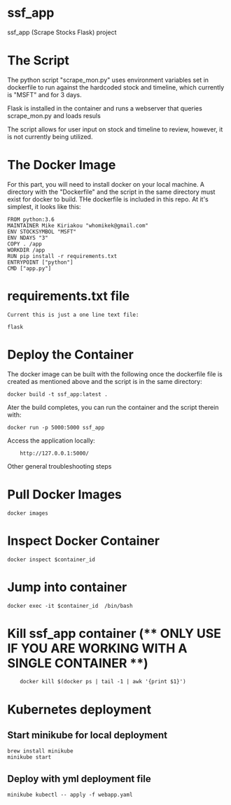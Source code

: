 # ssf_app
ssf_app (Scrape Stocks Flask) project

# The Script

The python script "scrape_mon.py" uses environment variables set in dockerfile to run against the hardcoded stock and timeline, which currently is "MSFT" and for 3 days.

Flask is installed in the container and runs a webserver that queries scrape_mon.py and loads resuls

The script allows for user input on stock and timeline to review, however, it is not currently being utilized.


# The Docker Image

For this part, you will need to install docker on your local machine. A directory with the "Dockerfile" and the script in the same directory must exist for docker to build. THe dockerfile is included in this repo. At it's simplest, it looks like this:

	FROM python:3.6
	MAINTAINER Mike Kiriakou "whomikek@gmail.com"
	ENV STOCKSYMBOL "MSFT"
	ENV NDAYS "3"
	COPY . /app
	WORKDIR /app
	RUN pip install -r requirements.txt
	ENTRYPOINT ["python"]
	CMD ["app.py"]

# requirements.txt file

	Current this is just a one line text file:

	flask

# Deploy the Container

The docker image can be built with the following once the dockerfile file is created as mentioned above and the script is in the same directory:

 	docker build -t ssf_app:latest .

Ater the build completes, you can run the container and the script therein with:

	docker run -p 5000:5000 ssf_app

Access the application locally:

        http://127.0.0.1:5000/

Other general troubleshooting steps

# Pull Docker Images

	docker images

# Inspect Docker Container
	
	docker inspect $container_id

# Jump into container

	docker exec -it $container_id  /bin/bash

# Kill ssf_app container (** ONLY USE IF YOU ARE WORKING WITH A SINGLE CONTAINER **)
  
        docker kill $(docker ps | tail -1 | awk '{print $1}')

# Kubernetes deployment

## Start minikube for local deployment

	brew install minikube
	minikube start

## Deploy with yml deployment file

	minikube kubectl -- apply -f webapp.yaml
